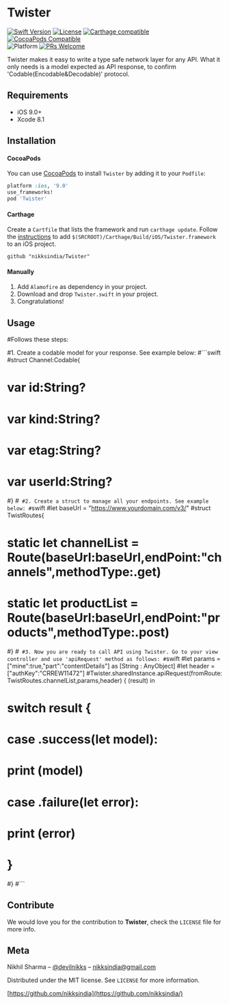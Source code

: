 # Twister

[![Swift Version][swift-image]][swift-url]
[![License][license-image]][license-url]
[![Carthage compatible](https://img.shields.io/badge/Carthage-compatible-4BC51D.svg?style=flat)](https://github.com/Carthage/Carthage)
[![CocoaPods Compatible](https://img.shields.io/cocoapods/v/Twister.svg)](https://cocoapods.org/pods/Twister)  
![Platform](https://img.shields.io/cocoapods/p/Twister.svg?style=flat)
[![PRs Welcome](https://img.shields.io/badge/PRs-welcome-brightgreen.svg?style=flat-square)](http://makeapullrequest.com)

Twister makes it easy to write a type safe network layer for any API. What it only needs is a model expected as API response, to confirm 'Codable(Encodable&Decodable)' protocol.

## Requirements

- iOS 9.0+
- Xcode 8.1

## Installation

#### CocoaPods
You can use [CocoaPods](https://cocoapods.org/) to install `Twister` by adding it to your `Podfile`:

```ruby
platform :ios, '9.0'
use_frameworks!
pod 'Twister'
```

#### Carthage
Create a `Cartfile` that lists the framework and run `carthage update`. Follow the [instructions](https://github.com/Carthage/Carthage#if-youre-building-for-ios) to add `$(SRCROOT)/Carthage/Build/iOS/Twister.framework` to an iOS project.

```
github "nikksindia/Twister"
```

#### Manually
1. Add ```Alamofire``` as dependency in your project.
2. Download and drop ```Twister.swift``` in your project.  
3. Congratulations!  

## Usage

#Follows these steps:

#1. Create a codable model for your response. See example below:
#```swift
#struct Channel:Codable{
#    var id:String?
#    var kind:String?
#    var etag:String?
#    var userId:String?
#}
#```
#2. Create a struct to manage all your endpoints. See example below:
#```swift
#let baseUrl = "https://www.yourdomain.com/v3/"
#struct TwistRoutes{
#    static let channelList = Route<Channel>(baseUrl:baseUrl,endPoint:"channels",methodType:.get)
#    static let productList = Route<Product>(baseUrl:baseUrl,endPoint:"products",methodType:.post)
#}
#```
#3. Now you are ready to call API using Twister. Go to your view controller and use 'apiRequest' method as follows:
#```swift
#let params = ["mine":true,"part":"contentDetails"] as [String : AnyObject]
#let header = ["authKey":"CRREW11472"]
#Twister.sharedInstance.apiRequest(fromRoute: TwistRoutes.channelList,params,header) { (result) in
#    switch result {
#    case .success(let model):
#        print (model)
#    case .failure(let error):
#        print (error)
#    }
#}
#```

## Contribute

We would love you for the contribution to **Twister**, check the ``LICENSE`` file for more info.

## Meta

Nikhil Sharma – [@devilnikks](https://twitter.com/devilnikks) – nikksindia@gmail.com

Distributed under the MIT license. See ``LICENSE`` for more information.

[https://github.com/nikksindia](https://github.com/nikksindia/)

[swift-image]:https://img.shields.io/badge/swift-4.1-orange.svg
[swift-url]: https://swift.org/
[license-image]: https://img.shields.io/badge/License-MIT-green.svg
[license-url]: https://github.com/nikksindia/Twister/License.md
[travis-image]: https://img.shields.io/travis/dbader/node-datadog-metrics/master.svg?style=flat-square
[travis-url]: https://travis-ci.org/dbader/node-datadog-metrics
[codebeat-image]: https://codebeat.co/badges/c19b47ea-2f9d-45df-8458-b2d952fe9dad
[codebeat-url]: https://codebeat.co/projects/github-com-vsouza-awesomeios-com

